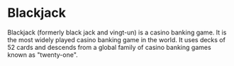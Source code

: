 # Blackjack

Blackjack (formerly black jack and vingt-un) is a casino banking game. It is the most widely played casino banking game in the world. It uses decks of 52 cards and descends from a global family of casino banking games known as "twenty-one".